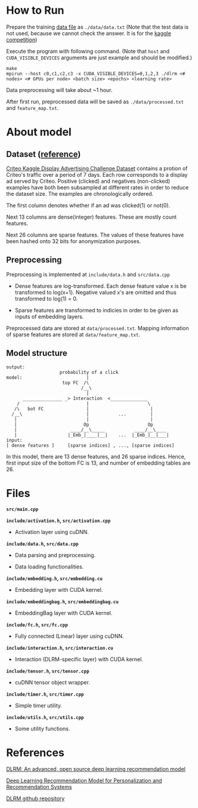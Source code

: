 # How to Run

Prepare the training [data file](https://labs.criteo.com/2014/09/kaggle-contest-dataset-now-available-academic-use/) as ```./data/data.txt```
(Note that the test data is not used, because we cannot check the answer. It is for the [kaggle competition](https://www.kaggle.com/c/criteo-display-ad-challenge/data))

Execute the program with following command. (Note that `host` and `CUDA_VISIBLE_DEVICES` arguments are just example and should be modified.)

```
make
mpirun --host c0,c1,c2,c3 -x CUDA_VISIBLE_DEVICES=0,1,2,3 ./dlrm <# nodes> <# GPUs per node> <batch size> <epochs> <learning rate>
```

Data preprocessing will take about ~1 hour.

After first run, preprocessed data will be saved as ```./data/processed.txt``` and ```feature_map.txt```.

# About model

## Dataset ([reference](https://www.kaggle.com/c/criteo-display-ad-challenge/data))

[Criteo Kaggle Display Advertising Challenge Dataset](https://labs.criteo.com/2014/09/kaggle-contest-dataset-now-available-academic-use/)
contains a protion of Criteo's traffic over a period of 7 days. Each row corresponds to a display ad served by Criteo. Positive (clicked) and negatives (non-clicked) examples have both been subsampled at different rates in order to reduce the dataset size. The examples are chronologically ordered. 

The first column denotes whether if an ad was clicked(1) or not(0).

Next 13 columns are dense(integer) features. These are mostly count features.

Next 26 columns are sparse features. The values of these features have been hashed onto 32 bits for anonymization purposes. 

## Preprocessing

Preprocessing is implemented at ```include/data.h``` and ```src/data.cpp```

- Dense features are log-transformed. Each dense feature value x is be transformed to log(x+1). Negative valued x's are omitted and thus transformed to log(1) = 0.

- Sparse features are transformed to indicies in order to be given as inputs of embedding layers.

Preprocessed data are stored at ```data/processed.txt```. Mapping information of sparse features are stored at ```data/feature_map.txt```.

## Model structure

```
output:
                    probability of a click
model:                        |
                     top FC  /\
                            /__\
                              |
      _______________ _> Interaction  <______________
    /                         |                      \
   /\   bot FC                |                       |
  /__\                        |           ...         |
   |                          |                       |
   |                         Op                      Op
   |                    ____/__\_____           ____/__\____
   |                   |_Emb_|____|__|    ...  |_Emb_|__|___|
input:
[ dense features ]     [sparse indices] , ..., [sparse indices]
```

In this model, there are 13 dense features, and 26 sparse indices. Hence, first input size of the bottom FC is 13, and number of embedding tables are 26.

# Files

**```src/main.cpp```**

**```include/activation.h```, ```src/activation.cpp```**

- Activation layer using cuDNN.

**```include/data.h```, ```src/data.cpp```**

- Data parsing and preprocessing.

- Data loading functionalities.

**```include/embedding.h```, ```src/embedding.cu```**

- Embedding layer with CUDA kernel.

**```include/embeddingbag.h```, ```src/embeddingbag.cu```**

- EmbeddingBag layer with CUDA kernel.

**```include/fc.h```, ```src/fc.cpp```**

- Fully connected (Linear) layer using cuDNN.

**```include/interaction.h```, ```src/interaction.cu```**

- Interaction (DLRM-specific layer) with CUDA kernel.

**```include/tensor.h```, ```src/tensor.cpp```**

- cuDNN tensor object wrapper.

**```include/timer.h```, ```src/timer.cpp```**

- Simple timer utility.

**```include/utils.h```, ```src/utils.cpp```**

- Some utility functions.

# References

[DLRM: An advanced, open source deep learning recommendation model](https://ai.facebook.com/blog/dlrm-an-advanced-open-source-deep-learning-recommendation-model/)

[Deep Learning Recommendation Model for Personalization and Recommendation Systems](https://arxiv.org/abs/1906.00091)



[DLRM github repository](https://github.com/facebookresearch/dlrm)